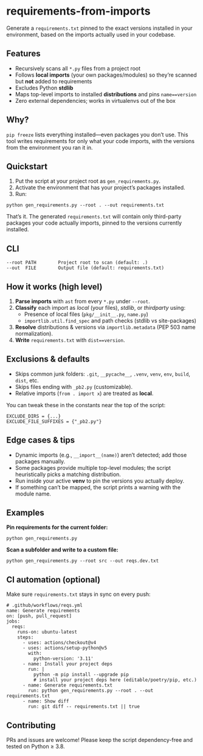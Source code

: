 <h1>requirements-from-imports</h1>

<p>
  Generate a <code>requirements.txt</code> pinned to the exact versions installed in your environment, based on the imports actually used in your codebase.
</p>

<h2>Features</h2>
<ul>
  <li>Recursively scans all <code>*.py</code> files from a project root</li>
  <li>Follows <strong>local imports</strong> (your own packages/modules) so they’re scanned but <strong>not</strong> added to requirements</li>
  <li>Excludes Python <strong>stdlib</strong></li>
  <li>Maps top-level imports to installed <strong>distributions</strong> and pins <code>name==version</code></li>
  <li>Zero external dependencies; works in virtualenvs out of the box</li>
</ul>

<h2>Why?</h2>
<p>
  <code>pip freeze</code> lists everything installed—even packages you don’t use. This tool writes requirements for only what your code imports, with the versions from the environment you ran it in.
</p>

<h2>Quickstart</h2>
<ol>
  <li>Put the script at your project root as <code>gen_requirements.py</code>.</li>
  <li>Activate the environment that has your project’s packages installed.</li>
  <li>Run:</li>
</ol>

<pre><code>python gen_requirements.py --root . --out requirements.txt
</code></pre>

<p>
  That’s it. The generated <code>requirements.txt</code> will contain only third-party packages your code actually imports, pinned to the versions currently installed.
</p>

<h2>CLI</h2>
<pre><code>--root PATH        Project root to scan (default: .)
--out  FILE        Output file (default: requirements.txt)
</code></pre>

<h2>How it works (high level)</h2>
<ol>
  <li><strong>Parse imports</strong> with <code>ast</code> from every <code>*.py</code> under <code>--root</code>.</li>
  <li><strong>Classify</strong> each import as <em>local</em> (your files), <em>stdlib</em>, or <em>thirdparty</em> using:
    <ul>
      <li>Presence of local files (<code>pkg/__init__.py</code>, <code>name.py</code>)</li>
      <li><code>importlib.util.find_spec</code> and path checks (stdlib vs site-packages)</li>
    </ul>
  </li>
  <li><strong>Resolve</strong> distributions &amp; versions via <code>importlib.metadata</code> (PEP 503 name normalization).</li>
  <li><strong>Write</strong> <code>requirements.txt</code> with <code>dist==version</code>.</li>
</ol>

<h2>Exclusions &amp; defaults</h2>
<ul>
  <li>Skips common junk folders: <code>.git</code>, <code>__pycache__</code>, <code>.venv</code>, <code>venv</code>, <code>env</code>, <code>build</code>, <code>dist</code>, etc.</li>
  <li>Skips files ending with <code>_pb2.py</code> (customizable).</li>
  <li>Relative imports (<code>from . import x</code>) are treated as <strong>local</strong>.</li>
</ul>

<p>You can tweak these in the constants near the top of the script:</p>
<pre><code>EXCLUDE_DIRS = {...}
EXCLUDE_FILE_SUFFIXES = {"_pb2.py"}
</code></pre>

<h2>Edge cases &amp; tips</h2>
<ul>
  <li>Dynamic imports (e.g., <code>__import__(name)</code>) aren’t detected; add those packages manually.</li>
  <li>Some packages provide multiple top-level modules; the script heuristically picks a matching distribution.</li>
  <li>Run inside your active <strong>venv</strong> to pin the versions you actually deploy.</li>
  <li>If something can’t be mapped, the script prints a warning with the module name.</li>
</ul>

<h2>Examples</h2>
<p><strong>Pin requirements for the current folder:</strong></p>
<pre><code>python gen_requirements.py
</code></pre>

<p><strong>Scan a subfolder and write to a custom file:</strong></p>
<pre><code>python gen_requirements.py --root src --out reqs.dev.txt
</code></pre>

<h2>CI automation (optional)</h2>
<p>Make sure <code>requirements.txt</code> stays in sync on every push:</p>

<pre><code class="language-yaml"># .github/workflows/reqs.yml
name: Generate requirements
on: [push, pull_request]
jobs:
  reqs:
    runs-on: ubuntu-latest
    steps:
      - uses: actions/checkout@v4
      - uses: actions/setup-python@v5
        with:
          python-version: '3.11'
      - name: Install your project deps
        run: |
          python -m pip install --upgrade pip
          # install your project deps here (editable/poetry/pip, etc.)
      - name: Generate requirements.txt
        run: python gen_requirements.py --root . --out requirements.txt
      - name: Show diff
        run: git diff -- requirements.txt || true
</code></pre>

<h2>Contributing</h2>
<p>
  PRs and issues are welcome! Please keep the script dependency-free and tested on Python ≥ 3.8.
</p>
